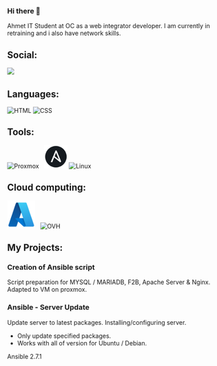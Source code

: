 ### Hi there 👋

Ahmet IT Student at OC as a web integrator developer.
I am currently in retraining and i also have network skills.

## Social:
<a href="https://github.com/uroahmet"><img src="https://img.shields.io/badge/-@uroahmet-%23181717?style=flat-square&logo=github" height="25"></a>

## Languages:

<img height="64" alt="HTML" src="https://icones.pro/wp-content/uploads/2021/05/icone-html-bleue.png"> <img height="64" alt="CSS" src="https://icones.pro/wp-content/uploads/2022/08/icone-css-jaune.png">

## Tools:

<img height="47" alt="Proxmox" src="https://e.garluche.fr/public/images/2017/07/proxmox-logo.png"> &nbsp;
<img height="54" alt="Ansible" src="https://raw.githubusercontent.com/github/explore/80688e429a7d4ef2fca1e82350fe8e3517d3494d/topics/ansible/ansible.png">
<img height="45" alt="Linux" src="https://upload.wikimedia.org/wikipedia/commons/thumb/f/f1/Icons8_flat_linux.svg/2000px-Icons8_flat_linux.svg.png"> &nbsp;

## Cloud computing:

<img height="65" alt="Azure" src="https://raw.githubusercontent.com/github/explore/80688e429a7d4ef2fca1e82350fe8e3517d3494d/topics/azure/azure.png"> &nbsp;
<img height="65" alt="OVH" src="https://avatars1.githubusercontent.com/u/1698434?s=200&v=4">

## My Projects:

### Creation of Ansible script

Script preparation for MYSQL / MARIADB, F2B, Apache Server & Nginx.
Adapted to VM on proxmox.

### Ansible - Server Update

Update server to latest packages.
Installing/configuring server.
- Only update specified packages.
- Works with all of version for Ubuntu / Debian.

Ansible 2.7.1
